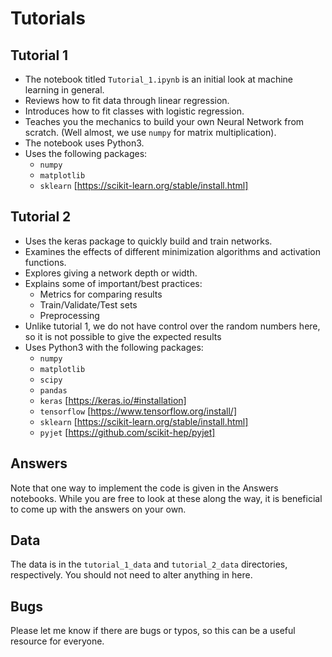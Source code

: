 # Tutorials

## Tutorial 1
- The notebook titled `Tutorial_1.ipynb` is an initial look at machine learning in general.
- Reviews how to fit data through linear regression.
- Introduces how to fit classes with logistic regression.
- Teaches you the mechanics to build your own Neural Network from scratch. (Well almost, we use `numpy` for matrix multiplication).
- The notebook uses Python3.
- Uses the following packages:
    - `numpy`
    - `matplotlib`
    - `sklearn` [https://scikit-learn.org/stable/install.html]

## Tutorial 2
- Uses the keras package to quickly build and train networks.
- Examines the effects of different minimization algorithms and activation functions.
- Explores giving a network depth or width.
- Explains some of important/best practices:
    - Metrics for comparing results
    - Train/Validate/Test sets
    - Preprocessing
- Unlike tutorial 1, we do not have control over the random numbers here, so it is not possible to give the expected results
- Uses Python3 with the following packages:
    - `numpy`
    - `matplotlib`
    - `scipy`
    - `pandas`
    - `keras` [https://keras.io/#installation]
    - `tensorflow` [https://www.tensorflow.org/install/]
    - `sklearn` [https://scikit-learn.org/stable/install.html]
    - `pyjet` [https://github.com/scikit-hep/pyjet]

## Answers
Note that one way to implement the code is given in the Answers notebooks. While you are free to look at these along the way, it is beneficial to come up with the answers on your own.

## Data
The data is in the `tutorial_1_data` and `tutorial_2_data` directories, respectively. You should not need to alter anything in here.

## Bugs
Please let me know if there are bugs or typos, so this can be a useful resource for everyone.

